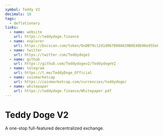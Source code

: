 ```yaml
---
symbol: Teddy V2
decimals: 18
tags:
  - deflationary
links:
  - name: website
    url: https://teddydoge.finance
  - name: explorer
    url: https://bscscan.com/token/0xDB79c12d1d0670988A39B0E48b96e955eF922d24
  - name: twitter
    url: https://twitter.com/Teddydoge1
  - name: github
    url: https://github.com/Teddydogev2/TeddydogeV2
  - name: telegram
    url: https://t.me/TeddyDoge_Official
  - name: coinmarketcap
    url: https://coinmarketcap.com/currencies/teddydoge/
  - name: whitepaper
    url: https://teddydoge.finance/Whitepaper.pdf
---
```


# Teddy Doge V2

A one-stop full-featured decentralized exchange.
